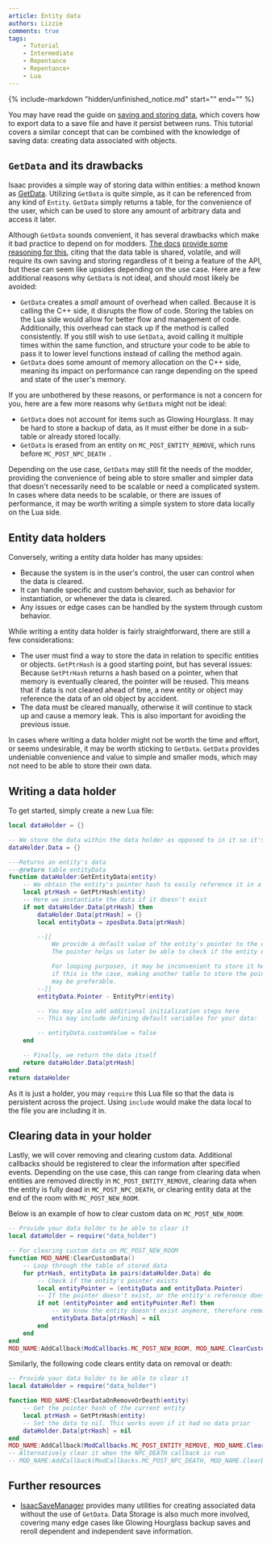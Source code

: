 ```yaml
---
article: Entity data
authors: Lizzie
comments: true
tags:
    - Tutorial
    - Intermediate
    - Repentance
    - Repentance+
    - Lua
---
```


{% include-markdown "hidden/unfinished_notice.md" start="<!-- start -->" end="<!-- end -->" %}

You may have read the guide on [saving and storing data](./saving_data.md), which covers how to export data to a save file and have it persist between runs. This tutorial covers a similar concept that can be combined with the knowledge of saving data: creating data associated with objects.

## ``GetData`` and its drawbacks

Isaac provides a simple way of storing data within entities: a method known as [GetData](https://wofsauge.github.io/IsaacDocs/rep/Entity.html?h=getdata#getdata). Utilizing ``GetData`` is quite simple, as it can be referenced from any kind of ``Entity``. ``GetData`` simply returns a table, for the convenience of the user, which can be used to store any amount of arbitrary data and access it later.

Although ``GetData`` sounds convenient, it has several drawbacks which make it bad practice to depend on for modders. [The docs](https://wofsauge.github.io/IsaacDocs/rep) [provide some reasoning for this](https://wofsauge.github.io/IsaacDocs/rep/Entity.html?h=getdata#getdata), citing that the data table is shared, volatile, and will require its own saving and storing regardless of it being a feature of the API, but these can seem like upsides depending on the use case. Here are a few additional reasons why ``GetData`` is not ideal, and should most likely be avoided:

- ``GetData`` creates a *small* amount of overhead when called. Because it is calling the C++ side, it disrupts the flow of code. Storing the tables on the Lua side would allow for better flow and management of code. Additionally, this overhead can stack up if the method is called consistently. If you still wish to use ``GetData``, avoid calling it multiple times within the same function, and structure your code to be able to pass it to lower level functions instead of calling the method again.
- ``GetData`` does some amount of memory allocation on the C++ side, meaning its impact on performance can range depending on the speed and state of the user's memory.

If you are unbothered by these reasons, or performance is not a concern for you, here are a few more reasons why ``GetData`` might not be ideal:

- ``GetData`` does not account for items such as Glowing Hourglass. It may be hard to store a backup of data, as it must either be done in a sub-table or already stored locally.
- ``GetData`` is erased from an entity on ``MC_POST_ENTITY_REMOVE``, which runs before ``MC_POST_NPC_DEATH ``. 

Depending on the use case, ``GetData`` may still fit the needs of the modder, providing the convenience of being able to store smaller and simpler data that doesn't necessarily need to be scalable or need a complicated system. In cases where data needs to be scalable, or there are issues of performance, it may be worth writing a simple system to store data locally on the Lua side.

## Entity data holders

Conversely, writing a entity data holder has many upsides:

- Because the system is in the user's control, the user can control when the data is cleared.
- It can handle specific and custom behavior, such as behavior for instantiation, or whenever the data is cleared.
- Any issues or edge cases can be handled by the system through custom behavior.

While writing a entity data holder is fairly straightforward, there are still a few considerations:

- The user must find a way to store the data in relation to specific entities or objects. ``GetPtrHash`` is a good starting point, but has several issues: Because ``GetPtrHash`` returns a hash based on a pointer, when that memory is eventually cleared, the pointer will be reused. This means that if data is not cleared ahead of time, a new entity or object may reference the data of an old object by accident.
- The data must be cleared manually, otherwise it will continue to stack up and cause a memory leak. This is also important for avoiding the previous issue. 

In cases where writing a data holder might not be worth the time and effort, or seems undesirable, it may be worth sticking to ``GetData``. ``GetData`` provides undeniable convenience and value to simple and smaller mods, which may not need to be able to store their own data.

## Writing a data holder

To get started, simply create a new Lua file:
```lua
local dataHolder = {}

-- We store the data within the data holder as opposed to in it so it's easier to access
dataHolder.Data = {}

---Returns an entity's data
---@return table entityData
function dataHolder:GetEntityData(entity)
    -- We obtain the entity's pointer hash to easily reference it in a table
    local ptrHash = GetPtrHash(entity)
    -- Here we instantiate the data if it doesn't exist
    if not dataHolder.Data[ptrHash] then
        dataHolder.Data[ptrHash] = {}
        local entityData = zposData.Data[ptrHash]

        --[[
            We provide a default value of the entity's pointer to the data.
            The pointer helps us later be able to check if the entity exists

            For looping purposes, it may be inconvenient to store it here,
            if this is the case, making another table to store the pointer
            may be preferable. 
        --]] 
        entityData.Pointer - EntityPtr(entity)

        -- You may also add additional initialization steps here
        -- This may include defining default variables for your data:

        -- entityData.customValue = false
    end

    -- Finally, we return the data itself
    return dataHolder.Data[ptrHash]
end
return dataHolder
```

As it is just a holder, you may ``require`` this Lua file so that the data is persistent across the project. Using ``include`` would make the data local to the file you are including it in.

## Clearing data in your holder

Lastly, we will cover removing and clearing custom data. Additional callbacks should be registered to clear the information after specified events. Depending on the use case, this can range from clearing data when entities are removed directly in ``MC_POST_ENTITY_REMOVE``, clearing data when the entity is fully dead in ``MC_POST_NPC_DEATH``, or clearing entity data at the end of the room with ``MC_POST_NEW_ROOM``.

Below is an example of how to clear custom data on ``MC_POST_NEW_ROOM``:

```lua
-- Provide your data holder to be able to clear it
local dataHolder = require("data_holder")

-- For clearing custom data on MC_POST_NEW_ROOM
function MOD_NAME:ClearCustomData()
    -- Loop through the table of stored data
    for ptrHash, entityData in pairs(dataHolder.Data) do
        -- Check if the entity's pointer exists
        local entityPointer = (entityData and entityData.Pointer)
        -- If the pointer doesn't exist, or the entity's reference doesn't exist
        if not (entityPointer and entityPointer.Ref) then
            -- We know the entity doesn't exist anymore, therefore remove its data
            entityData.Data[ptrHash] = nil
        end
    end
end
MOD_NAME:AddCallback(ModCallbacks.MC_POST_NEW_ROOM, MOD_NAME.ClearCustomData)
```

Similarly, the following code clears entity data on removal or death:

```lua
-- Provide your data holder to be able to clear it
local dataHolder = require("data_holder")

function MOD_NAME:ClearDataOnRemoveOrDeath(entity)
    -- Get the pointer hash of the current entity
    local ptrHash = GetPtrHash(entity)
    -- Set the data to nil. This works even if it had no data prior
    dataHolder.Data[ptrHash] = nil
end
MOD_NAME:AddCallback(ModCallbacks.MC_POST_ENTITY_REMOVE, MOD_NAME.ClearDataOnRemoveOrDeath)
-- Alternatively clear it when the NPC_DEATH callback is run
-- MOD_NAME:AddCallback(ModCallbacks.MC_POST_NPC_DEATH, MOD_NAME.ClearDataOnRemoveOrDeath)
```

## Further resources
- [IsaacSaveManager](https://github.com/catinsurance/IsaacSaveManager) provides many utilities for creating associated data without the use of ``GetData``. Data Storage is also much more involved, covering many edge cases like Glowing Hourglass backup saves and reroll dependent and independent save information.
